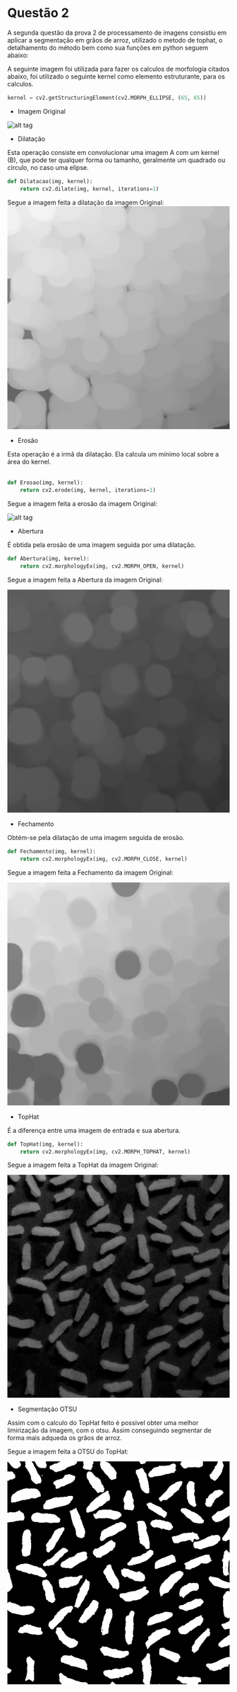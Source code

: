# Questão 2

A segunda questão da prova 2 de processamento de imagens consistiu em aplicar a segmentação em grãos de arroz, utilizado o metodo de tophat, o detalhamento do método bem como sua funções em python seguem abaixo:

A seguinte imagem foi utilizada para fazer os calculos de morfologia citados abaixo, foi utilizado o seguinte kernel como elemento estruturante, para os calculos.

```python
kernel = cv2.getStructuringElement(cv2.MORPH_ELLIPSE, (65, 65))
```

* Imagem Original

![alt tag](https://github.com/LucasHelal/ProcessamentoImagensMestrado/blob/master/prova2/Questao2/Gr%C3%A3o%20de%20Arroz.png?raw=true)

* Dilatação

Esta operação consiste em convolucionar uma imagem A com um kernel (B), que pode ter qualquer forma ou tamanho, geralmente um quadrado ou círculo, no caso uma elipse.

```python
def Dilatacao(img, kernel):
    return cv2.dilate(img, kernel, iterations=1)
```

Segue a imagem feita a dilatação da imagem Original:
![alt tag](https://github.com/LucasHelal/ProcessamentoImagensMestrado/blob/master/prova2/Questao2/Dilata%C3%A7%C3%A3o.png?raw=true)

* Erosão

Esta operação é a irmã da dilatação. Ela calcula um mínimo local sobre a área do kernel.

```python

def Erosao(img, kernel):
    return cv2.erode(img, kernel, iterations=1)
```
Segue a imagem feita a erosão da imagem Original:

![alt tag](https://github.com/LucasHelal/ProcessamentoImagensMestrado/blob/master/prova2/Questao2/Eros%C3%A3o.png?raw=true)

* Abertura

É obtida pela erosão de uma imagem seguida por uma dilatação.

```python
def Abertura(img, kernel):
    return cv2.morphologyEx(img, cv2.MORPH_OPEN, kernel)
```
Segue a imagem feita a Abertura da imagem Original:

![alt tag](https://github.com/LucasHelal/ProcessamentoImagensMestrado/blob/master/prova2/Questao2/Abertura.png?raw=true)

* Fechamento

Obtém-se pela dilatação de uma imagem seguida de erosão.

```python
def Fechamento(img, kernel):
    return cv2.morphologyEx(img, cv2.MORPH_CLOSE, kernel)
```
Segue a imagem feita a Fechamento da imagem Original:

![alt tag](https://github.com/LucasHelal/ProcessamentoImagensMestrado/blob/master/prova2/Questao2/Fechamento.png?raw=true)

* TopHat

É a diferença entre uma imagem de entrada e sua abertura.

```python
def TopHat(img, kernel):
    return cv2.morphologyEx(img, cv2.MORPH_TOPHAT, kernel)
```
Segue a imagem feita a TopHat da imagem Original:

![alt tag](https://github.com/LucasHelal/ProcessamentoImagensMestrado/blob/master/prova2/Questao2/Top%20Hat.png?raw=true)

* Segmentação OTSU

Assim com o calculo do TopHat feito é possivel obter uma melhor limirização da imagem, com o otsu. Assim conseguindo segmentar de forma mais adqueda os grãos de arroz.

Segue a imagem feita a OTSU do TopHat:

![alt tag](https://github.com/LucasHelal/ProcessamentoImagensMestrado/blob/master/prova2/Questao2/OTSU.png?raw=true)
